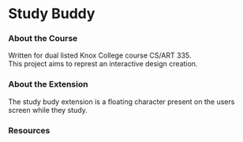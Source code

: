 # Study Buddy
### About the Course
Written for dual listed Knox College course CS/ART 335.    
This project aims to represt an interactive design creation.

### About the Extension
The study budy extension is a floating character present on the users screen while they study.    

### Resources
